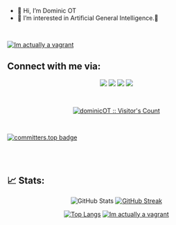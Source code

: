 
- 👋 Hi, I’m Dominic OT
- 👀 I’m interested in Artificial General Intelligence.💞️

<br>

[![Im actually a vagrant](https://64.media.tumblr.com/01fb98bd843b81ce68c7f5d357e1d6c6/tumblr_n83qrsQ2iC1rhhdfvo1_250.gif)](https://youtu.be/B66y995acNs)

## Connect with me via:
<p align="center">
   <a target="_blank"
    href="https://twitter.com/dominicdgenius"><img
    src="https://img.shields.io/badge/-Twitter-1DA1F2?style=for-the-badge&logo=Twitter&logoColor=white"></img></a>
  <a target="_blank"
    href="https://www.linkedin.com/in/dominic-oladapo-tonade-6605b2209/"><img
    src="https://img.shields.io/badge/-LinkedIn-0077b5?style=for-the-badge&logo=LinkedIn&logoColor=white"></img></a>
  <a target="_blank"
    href="mailto:dominicoladapotonade@gmail.com"><img
    src="https://img.shields.io/badge/-Gmail-D14836?style=for-the-badge&logo=Gmail&logoColor=white"></img></a>
  <a target="_blank"
    href="https://wa.me/+23280174187"><img
    src="https://img.shields.io/badge/WhatsApp-25D366?style=for-the-badge&logo=whatsapp&logoColor=white"></img></a>
</p>




<br>
<p align="center">
<a href="https://gist.github.com/dominicOT"><img src="https://profile-counter.glitch.me/{dominicOT}/count.svg" alt="dominicOT :: Visitor's Count" /></a>
</p>

<br>


[![committers.top badge](https://user-badge.committers.top/sierra_leone_private/dominicOT.svg)](https://user-badge.committers.top/sierra_leone_private/dominicOT)
<br>

<br>





<br>



 <!-- <div align="center"> -->
<!--   <img width=390 src="https://github-readme-streak-stats.vercel.app/api/?user=wandeyyyyy&count_private=true&theme=react&border_radius=10" alt="streak stats"/> -->
<!-- <img src="https://github-readme-streak-stats.herokuapp.com/?user=dominicOT&count_private=true&theme=react&border_radius=10" alt="streak stats" margin-top="10"/> -->
## 📈 Stats:

<div align="center">
  <img src="https://github-readme-stats.vercel.app/api?username=dominicOT&show_icons=true&count_private=true&include_all_commits=true&hide_rank=true"
alt="GitHub Stats" />
  <a href="https://git.io/streak-stats"><img src="https://github-readme-streak-stats.herokuapp.com?user=dominicOT&theme=whatsapp-light&border_radius=6&short_numbers=true" alt="GitHub Streak" /></a>

   [![Top Langs](https://github-readme-stats.vercel.app/api/top-langs/?username=dominicOT&langs_count=8&theme=radical&layout=pie)](https://youtu.be/rlVUng3uP8E)
[![Im actually a vagrant](https://64.media.tumblr.com/01fb98bd843b81ce68c7f5d357e1d6c6/tumblr_n83qrsQ2iC1rhhdfvo1_250.gif)](https://youtu.be/B66y995acNs)
  
</div>


<br>


